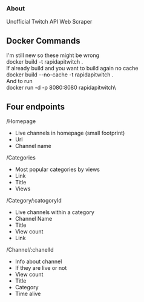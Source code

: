 ### About
Unofficial Twitch API Web Scraper

## Docker Commands
I'm still new so these might be wrong\
docker build -t rapidapitwitch .\
If already build and you want to build again no cache\
docker build --no-cache -t rapidapitwitch .\
And to run\
docker run -d -p 8080:8080 rapidapitwitch\



## Four endpoints

/Homepage
- Live channels in homepage (small footprint)
- Url
- Channel name

/Categories
- Most popular categories by views
- Link
- Title
- Views

/Category/:catogoryId
- Live channels within a category
- Channel Name
- Title
- View count
- Link

/Channel/:chanelId
- Info about channel
- If they are live or not
- View count
- Title
- Category
- Time alive